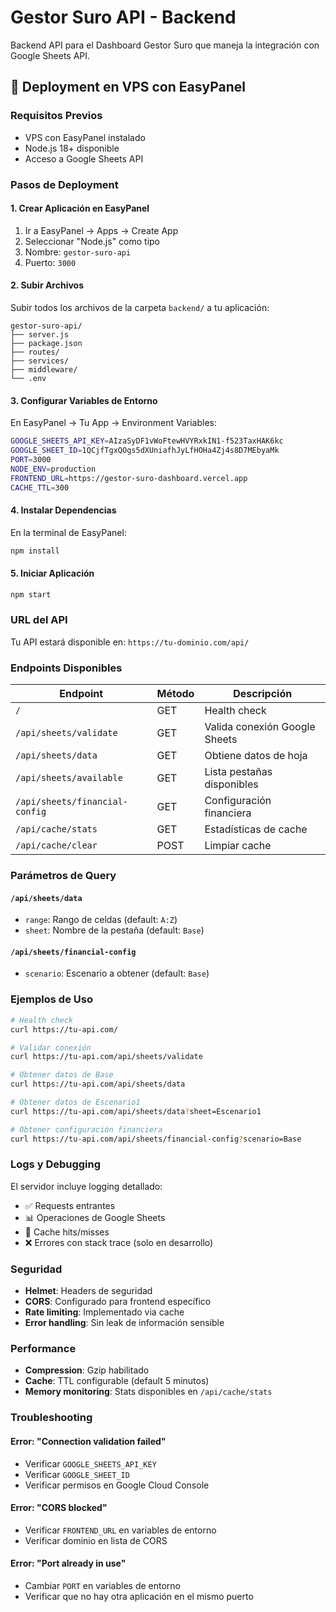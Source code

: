 # Gestor Suro API - Backend

Backend API para el Dashboard Gestor Suro que maneja la integración con Google Sheets API.

## 🚀 Deployment en VPS con EasyPanel

### Requisitos Previos
- VPS con EasyPanel instalado
- Node.js 18+ disponible
- Acceso a Google Sheets API

### Pasos de Deployment

#### 1. Crear Aplicación en EasyPanel
1. Ir a EasyPanel → Apps → Create App
2. Seleccionar "Node.js" como tipo
3. Nombre: `gestor-suro-api`
4. Puerto: `3000`

#### 2. Subir Archivos
Subir todos los archivos de la carpeta `backend/` a tu aplicación:
```
gestor-suro-api/
├── server.js
├── package.json
├── routes/
├── services/
├── middleware/
└── .env
```

#### 3. Configurar Variables de Entorno
En EasyPanel → Tu App → Environment Variables:

```bash
GOOGLE_SHEETS_API_KEY=AIzaSyDF1vWoFtewHVYRxkIN1-f523TaxHAK6kc
GOOGLE_SHEET_ID=1QCjfTgxQOgs5dXUniafhJyLfHOHa4Zj4s8D7MEbyaMk
PORT=3000
NODE_ENV=production
FRONTEND_URL=https://gestor-suro-dashboard.vercel.app
CACHE_TTL=300
```

#### 4. Instalar Dependencias
En la terminal de EasyPanel:
```bash
npm install
```

#### 5. Iniciar Aplicación
```bash
npm start
```

### URL del API
Tu API estará disponible en: `https://tu-dominio.com/api/`

### Endpoints Disponibles

| Endpoint | Método | Descripción |
|----------|--------|-------------|
| `/` | GET | Health check |
| `/api/sheets/validate` | GET | Valida conexión Google Sheets |
| `/api/sheets/data` | GET | Obtiene datos de hoja |
| `/api/sheets/available` | GET | Lista pestañas disponibles |
| `/api/sheets/financial-config` | GET | Configuración financiera |
| `/api/cache/stats` | GET | Estadísticas de cache |
| `/api/cache/clear` | POST | Limpiar cache |

### Parámetros de Query

#### `/api/sheets/data`
- `range`: Rango de celdas (default: `A:Z`)
- `sheet`: Nombre de la pestaña (default: `Base`)

#### `/api/sheets/financial-config`
- `scenario`: Escenario a obtener (default: `Base`)

### Ejemplos de Uso

```bash
# Health check
curl https://tu-api.com/

# Validar conexión
curl https://tu-api.com/api/sheets/validate

# Obtener datos de Base
curl https://tu-api.com/api/sheets/data

# Obtener datos de Escenario1
curl https://tu-api.com/api/sheets/data?sheet=Escenario1

# Obtener configuración financiera
curl https://tu-api.com/api/sheets/financial-config?scenario=Base
```

### Logs y Debugging

El servidor incluye logging detallado:
- ✅ Requests entrantes
- 📊 Operaciones de Google Sheets
- 🚀 Cache hits/misses
- ❌ Errores con stack trace (solo en desarrollo)

### Seguridad

- **Helmet**: Headers de seguridad
- **CORS**: Configurado para frontend específico
- **Rate limiting**: Implementado via cache
- **Error handling**: Sin leak de información sensible

### Performance

- **Compression**: Gzip habilitado
- **Cache**: TTL configurable (default 5 minutos)
- **Memory monitoring**: Stats disponibles en `/api/cache/stats`

### Troubleshooting

#### Error: "Connection validation failed"
- Verificar `GOOGLE_SHEETS_API_KEY`
- Verificar `GOOGLE_SHEET_ID`
- Verificar permisos en Google Cloud Console

#### Error: "CORS blocked"
- Verificar `FRONTEND_URL` en variables de entorno
- Verificar dominio en lista de CORS

#### Error: "Port already in use"
- Cambiar `PORT` en variables de entorno
- Verificar que no hay otra aplicación en el mismo puerto